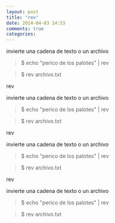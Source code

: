 ```yaml
---
layout: post
title: "rev"
date: 2014-04-03 14:53
comments: true
categories: 
---
```

invierte una cadena de texto o un archivo

>$ echo "perico de los palotes" | rev

>$ rev archivo.txt 

rev

invierte una cadena de texto o un archivo

>$ echo "perico de los palotes" | rev

>$ rev archivo.txt 

rev

invierte una cadena de texto o un archivo

>$ echo "perico de los palotes" | rev

>$ rev archivo.txt 

rev

invierte una cadena de texto o un archivo

>$ echo "perico de los palotes" | rev

>$ rev archivo.txt 

